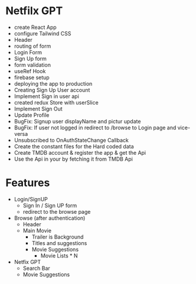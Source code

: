 # Netfilx GPT

- create React App
- configure Tailwind CSS
- Header
- routing of form
- Login Form
- Sign Up form
- form validation
- useRef Hook
- firebase setup
- deploying the app to production
- Creating Sign Up User account
- Implement Sign in user api
- created redux Store with userSlice
- Implement Sign Out
- Update Profile
- BugFix: Signup user displayName and pictur update
- BugFix: If user not logged in redirect to /browse to Login page and vice-versa
- Unsubscribed to OnAuthStateChange Callback
- Create the constant files for the Hard coded data
- Create TMDB account & register the app & get the Api
- Use the Api in your by fetching it from TMDB Api

# Features

- Login/SignUP
  - Sign In / Sign UP form
  - redirect to the browse page
- Browse (after authentication)
  - Header
  - Main Movie
    - Trailer is Background
    - Titles and suggestions
    - Movie Suggestions
      - Movie Lists \* N
- Netfix GPT
  - Search Bar
  - Movie Suggestions
